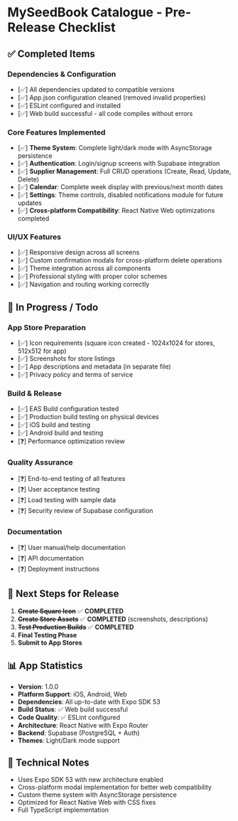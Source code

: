# MySeedBook Catalogue - Pre-Release Checklist

## ✅ **Completed Items**

### Dependencies & Configuration
- [✅] All dependencies updated to compatible versions
- [✅] App.json configuration cleaned (removed invalid properties)
- [✅] ESLint configured and installed
- [✅] Web build successful - all code compiles without errors

### Core Features Implemented
- [✅] **Theme System**: Complete light/dark mode with AsyncStorage persistence
- [✅] **Authentication**: Login/signup screens with Supabase integration
- [✅] **Supplier Management**: Full CRUD operations (Create, Read, Update, Delete)
- [✅] **Calendar**: Complete week display with previous/next month dates
- [✅] **Settings**: Theme controls, disabled notifications module for future updates
- [✅] **Cross-platform Compatibility**: React Native Web optimizations completed

### UI/UX Features
- [✅] Responsive design across all screens
- [✅] Custom confirmation modals for cross-platform delete operations
- [✅] Theme integration across all components
- [✅] Professional styling with proper color schemes
- [✅] Navigation and routing working correctly

## 🔄 **In Progress / Todo**

### App Store Preparation
- [✅] Icon requirements (square icon created - 1024x1024 for stores, 512x512 for app)
- [✅] Screenshots for store listings
- [✅] App descriptions and metadata (in separate file)
- [✅] Privacy policy and terms of service

### Build & Release
- [✅] EAS Build configuration tested
- [✅] Production build testing on physical devices
- [✅] iOS build and testing
- [✅] Android build and testing
- [❓] Performance optimization review

### Quality Assurance
- [❓] End-to-end testing of all features
- [❓] User acceptance testing
- [❓] Load testing with sample data
- [❓] Security review of Supabase configuration

### Documentation
- [❓] User manual/help documentation
- [❓] API documentation
- [❓] Deployment instructions

## 🚀 **Next Steps for Release**

1. ~~**Create Square Icon**~~ ✅ **COMPLETED**
2. ~~**Create Store Assets**~~ ✅ **COMPLETED** (screenshots, descriptions)
3. ~~**Test Production Builds**~~ ✅ **COMPLETED**
4. **Final Testing Phase**
5. **Submit to App Stores**

## 📊 **App Statistics**
- **Version**: 1.0.0
- **Platform Support**: iOS, Android, Web
- **Dependencies**: All up-to-date with Expo SDK 53
- **Build Status**: ✅ Web build successful
- **Code Quality**: ✅ ESLint configured
- **Architecture**: React Native with Expo Router
- **Backend**: Supabase (PostgreSQL + Auth)
- **Themes**: Light/Dark mode support

## 🔧 **Technical Notes**
- Uses Expo SDK 53 with new architecture enabled
- Cross-platform modal implementation for better web compatibility
- Custom theme system with AsyncStorage persistence
- Optimized for React Native Web with CSS fixes
- Full TypeScript implementation
